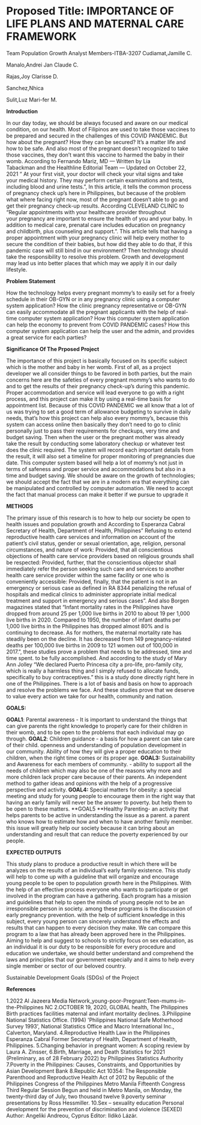 # Proposed Title: IMPORTANCE OF LIFE PLANS AND MATERNAL CARE FRAMEWORK

Team Population Growth Analyst Members-ITBA-3207
 Cudiamat,Jamille C.

 Manalo,Andrei Jan Claude C.

 Rajas,Joy Clarisse D.

 Sanchez,Nhica

 Sulit,Luz Mari-fer M.
 
  

 **Introduction**

In our day today, we should be always focused and aware on our medical condition, on our health. Most of Filipinos are used to take those vaccines to be prepared and secured in the challenges of this COVID PANDEMIC. But how about the pregnant? How they can be secured? It’s a matter life and how to be safe. And also most of the pregnant doesn’t recognized to take those vaccines, they don’t want this vaccine to harmed the baby in their womb. According to Fernando Mariz, MD — Written by Lia Tabackman and the Healthline Editorial Team — Updated on October 22, 2021 “ At your first visit, your doctor will check your vital signs and take your medical history. They may perform certain examinations and tests, including blood and urine tests.”, In this article, it tells the common process of pregnancy check up’s here in Philippines, but because of the problem what where facing right now, most of the pregnant doesn’t able to go and get their pregnancy check-up results. According CLEVELAND CLINIC to “Regular appointments with your healthcare provider throughout your pregnancy are important to ensure the health of you and your baby. In addition to medical care, prenatal care includes education on pregnancy and childbirth, plus counseling and support.”. This article tells that having a proper appointment with your pregnancy clinic will help every mother to secure the condition of their babies, but how did they able to do that, if this pandemic case will still bind in our environment? Then technology should take the responsibility to resolve this problem. Growth and development may lead us into better places that which may we apply it in our daily lifestyle.

**Problem Statement**


How the technology helps every pregnant mommy’s to easily set for a freely schedule in their OB-GYN or in any pregnancy clinic using a computer system application?
How the clinic pregnancy representative or OB-GYN can easily accommodate all the pregnant applicants with the help of real-time computer system application?
How this computer system application can help the economy to prevent from COVID PANDEMIC cases?
How this computer system application can help the user and the admin, and provides a great service for each parties?

**Significance Of The Prposed Project**


The importance of this project is basically focused on its specific subject which is the mother and baby in her womb. First of all, as a project developer we all consider things to be favored in both parties, but the main concerns here are the safeties of every pregnant mommy’s who wants to do and to get the results of their pregnancy check-up’s during this pandemic. Proper accommodation and service will lead everyone to go with a right process, and this project can make it by using a real-time basis for appointment list. Because of this COVID PANDEMIC we all know that a lot of us was trying to set a good term of allowance budgeting to survive in daily needs, that’s how this project can help also every mommy’s, because this system can access online then basically they don’t need to go to clinic personally just to pass their requirements for checkups, very time and budget saving. Then when the user or the pregnant mother was already take the result by conducting some laboratory checkup or whatever test does the clinic required. The system will record each important details from the result, it will also set a timeline for proper monitoring of pregnancies due date. This computer system based will help a lot of mommy’s not just in terms of safeness and proper service and accommodations but also in a time and budget saving. We should be aware on the growth of technologies; we should accept the fact that we are in a modern era that everything can be manipulated and controlled by computer automation. We need to accept the fact that manual process can make it better if we pursue to upgrade it


**METHODS**

The primary issue of this research is to how to help our society be open to health issues and population growth and According to Esperanza Cabral Secretary of Health, Department of Health, Philippines” Refusing to extend reproductive health care services and information on account of the patient’s civil status, gender or sexual orientation, age, religion, personal circumstances, and nature of work: Provided, that all conscientious objections of health care service providers based on religious grounds shall be respected: Provided, further, that the conscientious objector shall immediately refer the person seeking such care and services to another health care service provider within the same facility or one who is conveniently accessible: Provided, finally, that the patient is not in an emergency or serious case as defined in RA 8344 penalizing the refusal of hospitals and medical clinics to administer appropriate initial medical treatment and support in emergency and serious cases”. And also Borgen magazines stated that “Infant mortality rates in the Philippines have dropped from around 25 per 1,000 live births in 2010 to about 19 per 1,000 live births in 2020. Compared to 1950, the number of infant deaths per 1,000 live births in the Philippines has dropped almost 80% and is continuing to decrease. As for mothers, the maternal mortality rate has steadily been on the decline. It has decreased from 149 pregnancy-related deaths per 100,000 live births in 2009 to 121 women out of 100,000 in 2017.”, these studies prove a problem that needs to be addressed, time and time spent. to be fully accomplished. And according to the study of Mary Ann Jolley “We declared Puerto Princesa city a pro-life, pro-family city, which is really a harmless thing and I simply refused to allocate funds, specifically to buy contraceptives.” this is a study done directly right here in one of the Philippines. There is a lot of basis and basis on how to approach and resolve the problems we face. And these studies prove that we deserve to value every action we take for our health, community and nation.



**GOALS:**

**GOAL1**: Parental awareness - It is important to understand the things that can give parents the right knowledge to properly care for their children in their womb, and to be open to the problems that each individual may go through.
**GOAL2**: Children guidance - a basis for how a parent can take care of their child. openness and understanding of population development in our community. Ability of how they will give a proper education to their children, when the right time comes or its proper age.
**GOAL3:** Sustainability and Awareness for each members of community. -  ability to support all the needs of children which may also be one of the reasons why more and more children lack proper care because of their parents. An independent method to gather ideas and opinions with the help of a progressive perspective and activity.
**GOAL4:** Special matters for obesity: a special meeting and study for young people to encourage them in the right way that having an early family will never be the answer to poverty. but help them to be open to these matters.
**GOAL5 **Healthy Parenting- an activity that helps parents to be active in understanding the issue as a parent. a parent who knows how to estimate how and when to have another family member. this issue will greatly help our society because it can bring about an understanding and result that can reduce the poverty experienced by our people.



**EXPECTED OUTPUTS**

This study plans to produce a productive result in which there will be analyzes on the results of an individual’s early family existence. This study will help to come up with a guideline that will organize and encourage young people to be open to population growth here in the Philippines. With the help of an effective process everyone who wants to participate or get involved in the program can have a gathering. Each program has a mission and guidelines that help to open the minds of young people not to be an irresponsible person in society. among these programs is the discussion of early pregnancy prevention. with the help of sufficient knowledge in this subject, every young person can sincerely understand the effects and results that can happen to every decision they make. We can compare this program to a law that has already been approved here in the Philippines. Aiming to help and suggest to schools to strictly focus on sex education, as an individual it is our duty to be responsible for every procedure and education we undertake, we should better understand and comprehend the laws and principles that our government especially and it aims to help every single member or sector of our beloved country.



Sustainable Development Goals (SDGs) of the Project


**References**

1.2022 Al Jazeera Media Network_young-poor-Pregnant:Teen-mums-in-the-Philippines NC
2.OCTOBER 19, 2020, GLOBAL health, The Philippines Birth practices facilities maternal and infant mortality declines.
3.Philippine National Statistics Office. (1994) 'Philippines National Safe Motherhood Survey 1993', National Statistics Office and Macro International Inc., Calverton, Maryland.
4.Reproductive Health Law in the Philippines Esperanza Cabral Former Secretary of Health, Department of Health, Philippines.
5.Changing behavior in pregnant women: A scoping review by Laura A. Zinsser,
6.Birth, Marriage, and Death Statistics for 2021 (Preliminary, as of 28 February 2022) by Philippines Statistics Authority
7.Poverty in the Philippines: Causes, Constraints, and Opportunities by Asian Development Bank
8.Republic Act 10354: The Responsible Parenthood and Reproductive Health Act of 2012 by Republic of the Philippines
Congress of the Philippines
Metro Manila Fifteenth Congress Third Regular Session
Begun and held in Metro Manila, on Monday, the twenty-third day of July, two thousand twelve
9.poverty seminar presentations by Ross Hessmiller.
10.Sex – sexuality education Personal development for the prevention of discrimination and violence (SEXED) Author: Angeliki Andreou, Cyprus Editor: Ildikó Lázár.
